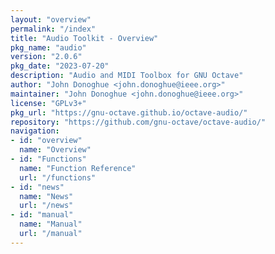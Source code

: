 ```yaml
---
layout: "overview"
permalink: "/index"
title: "Audio Toolkit - Overview"
pkg_name: "audio"
version: "2.0.6"
pkg_date: "2023-07-20"
description: "Audio and MIDI Toolbox for GNU Octave"
author: "John Donoghue <john.donoghue@ieee.org>"
maintainer: "John Donoghue <john.donoghue@ieee.org>"
license: "GPLv3+"
pkg_url: "https://gnu-octave.github.io/octave-audio/"
repository: "https://github.com/gnu-octave/octave-audio/"
navigation:
- id: "overview"
  name: "Overview"
- id: "Functions"
  name: "Function Reference"
  url: "/functions"
- id: "news"
  name: "News"
  url: "/news"
- id: "manual"
  name: "Manual"
  url: "/manual"
---
```

